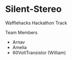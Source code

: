 # Silent-Stereo
Wafflehacks Hackathon Track

Team Members 
- Arnav 
- Amelia
- 60VoltTransistor (William)
